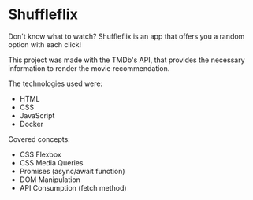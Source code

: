 # Shuffleflix

Don't know what to watch? Shuffleflix is an app that offers you a random option with each click!

This project was made with the TMDb's API, that provides the necessary information to render the movie recommendation.

The technologies used were:
- HTML
- CSS
- JavaScript
- Docker

Covered concepts:
- CSS Flexbox
- CSS Media Queries
- Promises (async/await function)
- DOM Manipulation
- API Consumption (fetch method)
